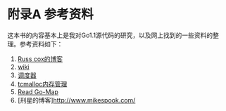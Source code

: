 # 附录A 参考资料

 这本书的内容基本上是我对Go1.1源代码的研究，以及网上找到的一些资料的整理。参考资料如下：

 1. [Russ cox的博客](http://research.swtch.com) 
 2. [wiki](http://code.google.com/p/try-catch-finally/wiki/GoInternals)
 3. [调度器](http://www.douban.com/note/251142022/)
 4. [tcmalloc内存管理](http://shiningray.cn/tcmalloc-thread-caching-malloc.html)
 5. [Read Go-Map](http://totorow.herokuapp.com/posts/89c4f16464d202b124fcdef43d0aba40)
 6. [刑星的博客]http://www.mikespook.com/
